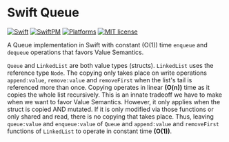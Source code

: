 # Swift Queue 
[![Swift](https://img.shields.io/badge/Swift-100%25-orange?logo=swift&style=flat)](https://swift.org/) [![SwiftPM](https://img.shields.io/badge/SwiftPM-Compatible-red)](https://swift.org/package-manager/) [![Platforms](https://img.shields.io/badge/Platforms-macOS%20iOS%20watchOS%20tvOS-ec83b8)](https://developer.apple.com/discover/) [![MIT license](https://img.shields.io/badge/License-MIT-blue.svg)](https://lbesson.mit-license.org/)


A Queue implementation in Swift with constant (O(1)) time `enqueue` and `dequeue` operations that favors Value Semantics. 

`Queue` and `LinkedList` are both value types (structs). `LinkedList` uses the reference type `Node`.
The copying only takes place on write operations `append:value`, `remove:value` and `removeFirst` when the list's tail is referenced more than once. Copying operates in linear **(O(n))** time as it copies the whole list recursively. This is an innate tradeoff we have to make when we want to favor Value Semantics. However, it only applies when the struct is copied AND mutated. If it is only modified via those functions or only shared and read, there is no copying that takes place. Thus, leaving `queue:value` and `enqueue:value` of `Queue` and `append:value` and `removeFirst` functions of `LinkedList` to operate in constant time **(O(1))**.

